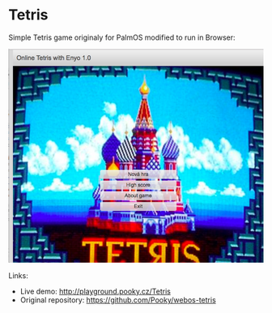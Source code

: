 # Tetris

Simple Tetris game originaly for PalmOS modified to run  in Browser:

![Screenshot](screenshot.png?raw=true)

Links: 
* Live demo: http://playground.pooky.cz/Tetris
* Original repository: https://github.com/Pooky/webos-tetris

